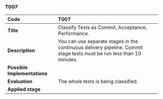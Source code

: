 ### T007

|**Code**           | **T007** |
| :--               | :--      |
|**Title**          | Classify Tests as Commit, Acceptance, Performance. |
|**Description**    | You can use separate stages in the continuous delivery pipeline. Commit stage tests must be run less than 10 minutes.|
|**Possible Implementations** | |
|**Evaluation**     | The whole tests is being classified.|
|**Applied stage**  | |
